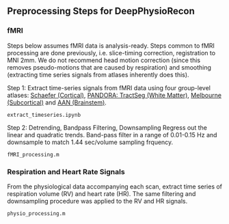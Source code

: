 ## Preprocessing Steps for DeepPhysioRecon
### fMRI

Steps below assumes fMRI data is analysis-ready. Steps common to fMRI processing are done previously, i.e. slice-timing correction, registration to MNI 2mm. We do not recommend head motion correction (since this  removes pseudo-motions that are caused by respiration) and smoothing (extracting time series signals from atlases inherently does this). 

Step 1: Extract time-series signals from fMRI data using four group-level atlases: [Schaefer (Cortical)](https://github.com/ThomasYeoLab/CBIG/blob/master/stable_projects/brain_parcellation/Schaefer2018_LocalGlobal/Parcellations/MNI/Schaefer2018_400Parcels_17Networks_order_FSLMNI152_2mm.nii.gz), [PANDORA: TractSeg (White Matter)](https://github.com/MASILab/Pandora-WhiteMatterAtlas/blob/master/TractSeg/supplementary/TractSeg_HCP.nii.gz), [Melbourne (Subcortical)](https://github.com/yetianmed/subcortex/blob/master/Group-Parcellation/7T/Tian_Subcortex_S1_7T.nii) and [AAN (Brainstem)](https://www.nmr.mgh.harvard.edu/resources/aan-atlas).
    
    extract_timeseries.ipynb

Step 2: Detrending, Bandpass Filtering, Downsampling
Regress out the linear and quadratic trends. Band-pass filter in a range of 0.01-0.15 Hz and downsample to match 1.44 sec/volume sampling frquency. 

    fMRI_processing.m

### Respiration and Heart Rate Signals
    
From the physiological data accompanying each scan, extract time series of respiration volume (RV) and heart rate (HR). The same filtering and downsampling procedure was applied to the RV and HR signals.

    physio_processing.m